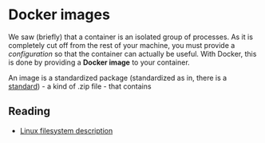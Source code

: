 # Docker images

We saw (briefly) that a container is an isolated group of processes. As it is completely cut off from the rest of your machine, you must provide a *configuration* so that the container can actually be useful. With Docker, this is done by providing a **Docker image** to your container.

An image is a standardized package (standardized as in, there is a [standard](https://github.com/opencontainers/image-spec/blob/main/spec.md)) - a kind of .zip file - that contains 

## Reading

- [Linux filesystem description](https://www.linuxfoundation.org/blog/blog/classic-sysadmin-the-linux-filesystem-explained)